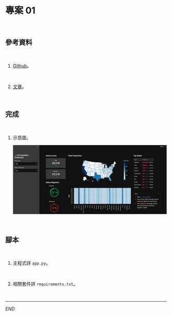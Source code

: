 # 專案 01

<br>

## 參考資料

<br>

1. [Github](https://github.com/dataprofessor/population-dashboard?ref=blog.streamlit.io)。

<br>

2. [文章](https://blog.streamlit.io/crafting-a-dashboard-app-in-python-using-streamlit/)。

<br>

## 完成

<br>

1. 示意圖。

    ![](images/img_01.png)

<br>

## 腳本

<br>

1. 主程式詳 `app.py`。

<br>

2. 相關套件詳 `requirements.txt`。

<br>

___

_END_